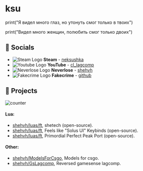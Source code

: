 # ksu
print("Я видел много глаз, но утонуть смог только в твоих")

print("Видел много женщин, полюбить смог только двоих")

## 💬 Socials
- ![Steam Logo](https://i.imgur.com/2XgiDt5.png) __Steam__ - [neksushka](https://steamcommunity.com/id/neksushka/)
- ![Youtube Logo](https://www.youtube.com/favicon.ico) __YouTube__ - [cl_lagcomp](https://www.youtube.com/@cl_lagcomp)
- ![Neverlose Logo](https://i.imgur.com/onkOahh.png) __Neverlose__ - [shehvh](https://forum.neverlose.cc/u/shehvh)
- ![Fakecrime Logo](https://i.ibb.co/sP9nhcj/favicon-1.png) __Fakecrime__ - [github](https://fakecrime.bio/github)

## 🔮 Projects
![counter](https://moe-counter.glitch.me/get/@shehvh?theme=asoul)

#### Lua:
- [shehvh/luas/ft](https://github.com/shehvh/luas/blob/main/ft/shetech.lua), shetech (open-source).
- [shehvh/luas/ft](https://github.com/shehvh/luas/blob/main/ft/keybinds.lua), Feels like "Solus UI" Keybinds (open-source).
- [shehvh/luas/ft](https://github.com/shehvh/luas/blob/main/ft/PerfectPeakPrimordialPort.lua), Primordial Perfect Peak Port (open-source).
#### Other:
- [shehvh/ModelsForCsgo](https://github.com/shehvh/ModelsForCsgo), Models for csgo.
- [shehvh/GsLagcomp](https://github.com/shehvh/GsLagcomp), Reversed gamesense lagcomp.
